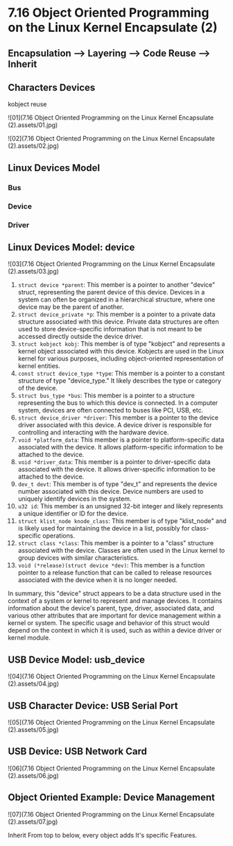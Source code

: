# 7.16 Object Oriented Programming on the Linux Kernel Encapsulate (2)



## Encapsulation --> Layering --> Code Reuse --> Inherit

## Characters Devices

kobject reuse

![01](7.16 Object Oriented Programming on the Linux Kernel Encapsulate (2).assets/01.jpg)

![02](7.16 Object Oriented Programming on the Linux Kernel Encapsulate (2).assets/02.jpg)

## Linux Devices Model

### Bus

### Device

### Driver

## Linux Devices Model: device

![03](7.16 Object Oriented Programming on the Linux Kernel Encapsulate (2).assets/03.jpg)

1. `struct device *parent`: This member is a pointer to another "device" struct, representing the parent device of this device. Devices in a system can often be organized in a hierarchical structure, where one device may be the parent of another.
2. `struct device_private *p`: This member is a pointer to a private data structure associated with this device. Private data structures are often used to store device-specific information that is not meant to be accessed directly outside the device driver.
3. `struct kobject kobj`: This member is of type "kobject" and represents a kernel object associated with this device. Kobjects are used in the Linux kernel for various purposes, including object-oriented representation of kernel entities.
4. `const struct device_type *type`: This member is a pointer to a constant structure of type "device_type." It likely describes the type or category of the device.
5. `struct bus_type *bus`: This member is a pointer to a structure representing the bus to which this device is connected. In a computer system, devices are often connected to buses like PCI, USB, etc.
6. `struct device_driver *driver`: This member is a pointer to the device driver associated with this device. A device driver is responsible for controlling and interacting with the hardware device.
7. `void *platform_data`: This member is a pointer to platform-specific data associated with the device. It allows platform-specific information to be attached to the device.
8. `void *driver_data`: This member is a pointer to driver-specific data associated with the device. It allows driver-specific information to be attached to the device.
9. `dev_t devt`: This member is of type "dev_t" and represents the device number associated with this device. Device numbers are used to uniquely identify devices in the system.
10. `u32 id`: This member is an unsigned 32-bit integer and likely represents a unique identifier or ID for the device.
11. `struct klist_node knode_class`: This member is of type "klist_node" and is likely used for maintaining the device in a list, possibly for class-specific operations.
12. `struct class *class`: This member is a pointer to a "class" structure associated with the device. Classes are often used in the Linux kernel to group devices with similar characteristics.
13. `void (*release)(struct device *dev)`: This member is a function pointer to a release function that can be called to release resources associated with the device when it is no longer needed.

In summary, this "device" struct appears to be a data structure used in the context of a system or kernel to represent and manage devices. It contains information about the device's parent, type, driver, associated data, and various other attributes that are important for device management within a kernel or system. The specific usage and behavior of this struct would depend on the context in which it is used, such as within a device driver or kernel module.

## USB Device Model: usb_device

![04](7.16 Object Oriented Programming on the Linux Kernel Encapsulate (2).assets/04.jpg)

## USB Character Device: USB Serial Port

![05](7.16 Object Oriented Programming on the Linux Kernel Encapsulate (2).assets/05.jpg)

## USB Device: USB Network Card

![06](7.16 Object Oriented Programming on the Linux Kernel Encapsulate (2).assets/06.jpg)

## Object Oriented Example: Device Management

![07](7.16 Object Oriented Programming on the Linux Kernel Encapsulate (2).assets/07.jpg)

Inherit From top to below, every object adds It's specific Features.